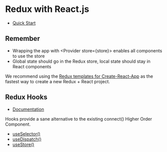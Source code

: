 # Redux with React.js

- [Quick Start](https://react-redux.js.org/introduction/quick-start)

## Remember

- Wrapping the app with &lt;Provider store={store}> enables all components to use the store
- Global state should go in the Redux store, local state should stay in React components

We recommend using the [Redux templates for Create-React-App](https://github.com/reduxjs/cra-template-redux) as the
fastest way to create a new Redux + React project.

## Redux Hooks

- [Documentation](https://react-redux.js.org/api/hooks)

Hooks provide a sane alternative to the existing connect() Higher Order Component.

- [useSelector()](https://react-redux.js.org/api/hooks#useselector)
- [useDispatch()](https://react-redux.js.org/api/hooks#usedispatch)
- [useStore()](https://react-redux.js.org/api/hooks#usestore)
